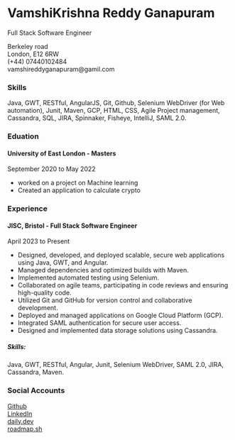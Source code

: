 <div> 
  <div>
    <h1> VamshiKrishna Reddy Ganapuram </h1>
    <p>Full Stack Software Engineer</p>
  </div>

  <div>
     Berkeley road <br>
     London, E12 6RW <br>
     (+44) 07440102484 <br>
     vamshireddyganapuram@gamil.com <br>
  </div>

  
  <div>
    <h3>Skills</h3>
    <p>Java, GWT, RESTful, AngularJS, Git, Github, Selenium WebDriver (for Web automation), Junit, Maven, GCP, HTML, CSS, Agile Project management, Cassandra, SQL, JIRA, Spinnaker, Fisheye, IntelliJ, SAML 2.0.</p>
  </div>


  <div>
    <h3>Eduation</h3>
      <div>
        <h4>University of East London - Masters</h4>
        <p>September 2020 to May 2022</p>
        <ul>
          <li>worked on a project on Machine learning</li>
          <li>Created an application to calculate crypto</li>
        </ul>
      </div>
  </div>

   <div>
    <h3>Experience</h3>
      <div>
        <h4>JISC, Bristol - Full Stack Software Engineer</h4>
        <p>April 2023 to Present</p>
        <ul>
          <li>Designed, developed, and deployed scalable, secure web applications using Java, GWT, and Angular.</li>
          <li>Managed dependencies and optimized builds with Maven.</li>
          <li>Implemented automated testing using Selenium.</li>
          <li>Collaborated on agile teams, participating in code reviews and ensuring high-quality code.</li>
          <li>Utilized Git and GitHub for version control and collaborative development.</li>
          <li>Deployed and managed applications on Google Cloud Platform (GCP).</li>
          <li>Integrated SAML authentication for secure user access.</li>
          <li>Designed and implemented data storage solutions using Cassandra.</li>
        </ul>
        <p> <h5>Skills:</h5>Java, GWT, RESTful, Angular, Junit, Selenium WebDriver, SAML 2.0, JIRA, Cassandra, Maven.</p>
      </div>
  </div>


  <div>
      <h3>Social Accounts</h3>
      <a href="https://github.com/VamshiReddyGanapuram">Github</a> <br>
      <a href="https://www.linkedin.com/in/vamshireddyganapuram/">LinkedIn</a> <br>
      <a href="https://app.daily.dev/vamshikrishnaganapuram">daily.dev</a> <br>
    <a href="https://roadmap.sh/u/vamshireddyganapuram">roadmap.sh</a>
  </div>
</div>

